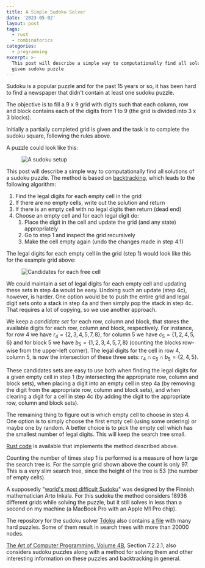 ```yaml
---
title: A Simple Sudoku Solver
date: '2023-05-02'
layout: post
tags:
  - rust
  - combinatorics
categories:
  - programming
excerpt: >-
  This post will describe a simple way to computationally find all solutions of a
  given sudoku puzzle
---
```

Sudoku is a popular puzzle and for the past 15 years or so, it has been hard to
find a newspaper that didn't contain at least one sudoku puzzle.

The objective is to fill a 9 x 9 grid with digits such that each column, row and block
contains each of the digits from 1 to 9 (the grid is divided into 3 x 3 blocks).

Initially a partially completed grid is given and the task is to complete the sudoku
square, following the rules above.

A puzzle could look like this:

<figure>
  <img src="/media/sudoku-med-setup.svg" class="width30rem" alt="A sudoku setup">
</figure>

This post will describe a simple way to computationally find all solutions of a
sudoku puzzle.
The method is based on [backtracking](https://en.wikipedia.org/wiki/Backtracking),
which leads to the following algorithm:

1. Find the legal digits for each empty cell in the grid
2. If there are no empty cells, write out the solution and return
3. If there is an empty cell with no legal digits then return (dead end)
4. Choose an empty cell and for each legal digit do:
   1. Place the digit in the cell and update the grid (and any state) appropriately
   2. Go to step&nbsp;1 and inspect the grid recursively
   3. Make the cell empty again (undo the changes made in step 4.1)

The legal digits for each empty cell in the grid (step 1) would look like this for
the example grid above:

<figure>
  <img src="/media/sudoku-med-cand.svg" class="width30rem" alt="Candidates for each free cell">
</figure>

We could maintain a set of legal digits for each empty cell and updating these sets
in step 4a would be easy.
Undoing such an update (step 4c), however, is harder.
One option would be to push the entire grid and legal digit sets onto a stack in step 4a
and then simply pop the stack in step 4c.
That requires a lot of copying, so we use another approach.

We keep a *candidate set* for each row, column and block, that stores the available digits
for each row, column and block, respectively.
For instance,
for row 4 we have $r_4=\{2,3,4,5,7,8\}$,
for column 5 we have $c_5=\{1,2,4,5,6\}$ and
for block 5 we have $b_5=\{1,2,3,4,5,7,8\}$ (counting the blocks row-wise from the
upper-left corner).
The legal digits for the cell in row 4, column 5, is now the intersection of these three
sets: $r_4 \cap c_5 \cap b_5 = \{2,4,5\}$.

These candidates sets are easy to use both when finding the legal digits for a given empty
cell in step 1 (by intersecting the appropriate row, column and block sets),
when placing a digit into an empty cell in step 4a (by removing the digit from the
appropriate row, column and block sets),
and when clearing a digit for a cell in step 4c (by adding the digit to the
appropriate row, column and block sets).

The remaining thing to figure out is which empty cell to choose in step&nbsp;4.
One option is to simply choose the first empty cell (using some ordering) or maybe
one by random.
A better choice is to pick the empty cell which has the smallest number of legal
digits.
This will keep the search tree small.

[Rust code](https://github.com/janmarthedal/sudokurs) is available that implements the
method described above.

Counting the number of times step 1 is performed is a measure of how large the search
tree is. For the sample grid shown above the count is only 97. This is a very slim
search tree, since the height of the tree is 53 (the number of empty cells).

A supposedly "[world's most difficult Sudoku](https://abcnews.go.com/blogs/headlines/2012/06/can-you-solve-the-hardest-ever-sudoku)"
was designed by the Finnish mathematician Arto Inkala. For this sudoku the method
considers 18936 different grids while solving the puzzle, but it still solves in less
than a second on my machine (a MacBook Pro with an Apple M1 Pro chip).

The repository for the sudoku solver [Tdoku](https://github.com/t-dillon/tdoku)
also contains [a file](https://github.com/t-dillon/tdoku/blob/master/data.zip)
with many hard puzzles. Some of them result in search trees
with more than 20000 nodes.

[The Art of Computer Programming, Volume 4B](/refs/taocp4b), Section 7.2.2.1, also
considers sudoku puzzles along with a method for solving them and other
interesting information on these puzzles and backtracking in general.
